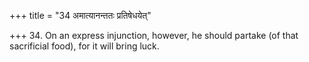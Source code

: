 +++
title = "34 अमात्यानन्ततः प्रतिषेधयेत्"

+++
34. On an express injunction, however, he should partake (of that sacrificial food), for it will bring luck.
